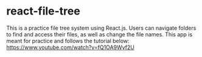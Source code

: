 # react-file-tree
This is a practice file tree system using React.js.  Users can navigate folders to find and access their files, as well as change the file names. This app is meant for practice and follows the tutorial below: https://www.youtube.com/watch?v=fQ1OA9Wyf2U
